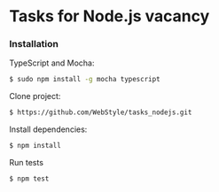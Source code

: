 # Tasks for Node.js vacancy

### Installation
TypeScript and Mocha:
```bash
$ sudo npm install -g mocha typescript
```
 Clone project:
```bash
$ https://github.com/WebStyle/tasks_nodejs.git
```
Install dependencies:
```bash
$ npm install
```
Run tests
```bash
$ npm test
```
